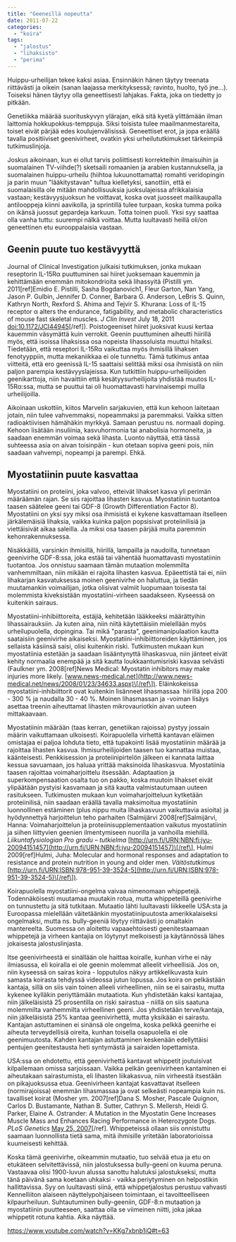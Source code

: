 ```yaml
---
title: "Geeneillä nopeutta"
date: 2011-07-22
categories: 
  - "koira"
tags: 
  - "jalostus"
  - "lihaksisto"
  - "perima"
---
```


Huippu-urheilijan tekee kaksi asiaa. Ensinnäkin hänen täytyy treenata riittävästi ja oikein (sanan laajassa merkityksessä; ravinto, huolto, työ jne...). Toiseksi hänen täytyy olla geneettisesti lahjakas. Fakta, joka on tiedetty jo pitkään.

<!--more-->

Genetiikka määrää suorituskyvyn ylärajan, eikä sitä kyetä ylittämään ilman laittomia hokkupokkus-temppuja. Siksi toisista tulee maailmanmestareita, toiset eivät pärjää edes koulujenvälisissä. Geneettiset erot, ja jopa eräällä tavalla positiiviset geenivirheet, ovatkin yksi urheilututkimukset tärkeimpiä tutkimuslinjoja.

Joskus aikoinaan, kun ei ollut tarvis poliittisesti korrekteihin ilmaisuihin ja suomalainen TV-viihde(?) sketsaili romaanien ja arabien kustannuksella, ja suomalainen huippu-urheilu (hiihtoa lukuunottamatta) romahti veridopingin ja parin muun "lääkitystavan" tultua kielletyksi, sanottiin, että ei suomalaisilla ole mitään mahdollisuuksia juoksulajeissa afrikkalaisia vastaan; kestävyysjuoksun he voittavat, koska ovat juosseet mailikaupalla antilooppeja kiinni aavikolla, ja sprintillä tulee turpaan, koska tumma poika on ikänsä juossut gepardeja karkuun. Totta toinen puoli. Yksi syy saattaa olla vanha tuttu: suurempi nälkä voittaa. Mutta luultavasti heillä oli/on geneettinen etu eurooppalaisia vastaan.

## Geenin puute tuo kestävyyttä

Journal of Clinical Investigation julkaisi tutkimuksen, jonka mukaan reseptorin IL-15Rα puuttuminen sai hiiret juoksemaan kauemmin ja kehittämään enemmän mitokondrioita sekä lihassyitä (Pistilli ym. 2011\[ref\]Emidio E. Pistilli, Sasha Bogdanovich1, Fleur Garton, Nan Yang, Jason P. Gulbin, Jennifer D. Conner, Barbara G. Anderson, LeBris S. Quinn, Kathryn North, Rexford S. Ahima and Tejvir S. Khurana: Loss of IL-15 receptor α alters the endurance, fatigability, and metabolic characteristics of mouse fast skeletal muscles. _J Clin Invest_ July 18, 2011 [doi:10.1172/JCI44945](http://www.jci.org/articles/view/44945)\[/ref\]). Poistogeeniset hiiret juoksivat kuusi kertaa kauemmin väsymättä kuin verrokit. Geenin puuttuminen aiheutti hiirillä myös, että isoissa lihaksissa osa nopeista lihassoluista muuttui hitaiksi. Tiedetään, että reseptori IL-15Rα vaikuttaa myös ihmisillä lihaksen fenotyyppiin, mutta mekaniikkaa ei ole tunnettu. Tämä tutkimus antaa viitteitä, että ero geenissä IL-15 saattaisi selittää miksi osa ihmisistä on niin paljon parempia kestävyyslajeissa. Kun tutkittiin huippu-urheilijoiden geenikarttoja, niin havaittiin että kesätyysurheilijoita yhdistää muutos IL-15Rα:ssa, mutta se puuttui tai oli huomattavasti harvinaisempi muilla urheilijoilla.

Aikoinaan uskottiin, kiitos Marvelin sarjakuvien, että kun kehoon laitetaan jotain, niin tulee vahvemmaksi, nopeammaksi ja paremmaksi. Vaikka sitten radioaktiivisen hämähäkin myrkkyä. Samaan perustuu ns. normaali doping. Kehoon lisätään insuliinia, kasvuhormonia tai anabolisia hormoneita, ja saadaan enemmän voimaa sekä lihasta. Luonto näyttää, että tässä suhteessa asia on aivan toisinpäin - kun otetaan sopiva geeni pois, niin saadaan vahvempi, nopeampi ja parempi. Ehkä.

## Myostatiinin puute kasvattaa

Myostatiini on proteiini, joka valvoo, etteivät lihakset kasva yli perimän määräämän rajan. Se siis rajoittaa lihasten kasvua. Myostatiinin tuotantoa taasen säätelee geeni tai GDF-8 (Growth Differentiation Factor 8). Myostatiini on yksi syy miksi osa ihmisistä ei kykene kasvattamaan itselleen järkälemäisiä lihaksia, vaikka kuinka paljon popsisivat proteiinilisiä ja viettäisivät aikaa saleilla. Ja miksi osa taasen pärjää muita paremmin kehonrakennuksessa.

Nisäkkäillä, varsinkin ihmisillä, hiirillä, lampailla ja naudoilla, tunnetaan geenivirhe GDF-8:ssa, joka estää tai vähentää huomattavasti myostatiinin tuotantoa. Jos onnistuu saamaan tämän mutaation molemmilta vanhemmiltaan, niin mikään ei rajoita lihasten kasvua. Epäeettistä tai ei, niin lihakarjan kasvatuksessa moinen geenivirhe on haluttua, ja tiedän muutamankin voimailijan, jotka olisivat valmiit luopumaan toisesta tai molemmista kiveksistään myostatiini-virheen saadakseen. Kyseessä on kuitenkin sairaus.

Myostatiini-inhibiittoreita, estäjiä, kehitetään lääkkeeksi määrättyihin lihassairauksiin. Ja kuten aina, niin niitä käytettäisiin mielellään myös urheilupuolella, dopingina. Tai mikä "parasta", geenimanipulaation kautta saataisiin geenivirhe aikaiseksi. Myostatiini-inhibiittoreiden käyttäminen, jos sellaista käsiinsä saisi, olisi kuitenkin riski. Tutkimusten mukaan kun myostatiinia estetään ja saadaan lisääntynyttä lihaskasvua, niin jänteet eivät kehity normaalia enempää ja sitä kautta loukkaantumisriski kasvaa selvästi (Faulkner ym. 2008\[ref\]News Medical: Myostatin inhibitors may make injuries more likely. [www.news-medical.net](http://www.news-medical.net/news/2008/01/23/34633.aspx)\[/ref\]). Eläinkokeissa myostatiini-inhibiittorit ovat kuitenkin lisänneet lihasmassaa  hiirillä jopa 200 - 300 % ja naudalla 30 - 40 %. Moinen lihasmassan ja -voiman lisäys asettaa treenin aiheuttamat lihasten mikrovauriotkin aivan uuteen mittakaavaan.

Myostatiinin määrään (taas kerran, genetiikan rajoissa) pystyy jossain määrin vaikuttamaan ulkoisesti. Koirapuolella virhettä kantavan eläimen omistajaa ei paljoa lohduta tieto, että tupakointi lisää myostatiinin määrää ja rajoittaa lihasten kasvua. Ihmisurheilijoiden taasen tuo kannattaa muistaa, käänteisesti. Penkkisession ja proteiinipirtelön jälkeen ei kannata laittaa kessua savuamaan, jos haluaa yrittää maksinoida lihaskasvua. Myostatiinia taasen rajoittaa voimaharjoittelu itsessään. Adaptaation ja superkompensaation osalta tuo on pakko, koska muutoin lihakset eivät ylipäätään pystyisi kasvamaan ja sitä kautta valmistautumaan uuteen rasitukseen. Tutkimusten mukaan kun voimaharjoitteluun kytketään proteiinilisä, niin saadaan eräällä tavalla maksimoitua myostatiinin luonnollinen estäminen (plus nippu muita lihaskasvuun vaikuttavia asioita) ja hyödynnettyä harjoittelun teho parhaiten (Salmijärvi 2008\[ref\]Salmijärvi, Hanna: Voimaharjoittelun ja proteiinisupplementaation vaikutus myostatiinin ja siihen liittyvien geenien ilmentymiseen nuorilla ja vanhoilla miehillä. _Liikuntafysiologian Pro gradu – tutkielma_ [http://urn.fi/URN:NBN:fi:jyu-20094151457](http://urn.fi/URN:NBN:fi:jyu-20094151457)\[/ref\], Hulmi 2009\[ref\]Hulmi, Juha: Molecular and hormonal responses and adaptation to resistance and protein nutrition in young and older men. _Väitöstutkimus_ [http://urn.fi/URN:ISBN:978-951-39-3524-5](http://urn.fi/URN:ISBN:978-951-39-3524-5)\[/ref\]).

Koirapuolella myostatiini-ongelma vaivaa nimenomaan whippetejä. Todennäköisesti muutamaa muutakin rotua, mutta whippeteillä geenivirhe on tunnustettu ja sitä tutkitaan. Mutaatio lähti luultavasti liikkeelle USA:sta ja Euroopassa mielellään väitetäänkin myostatiinipuutosta amerikkalaiseksi ongelmaksi, mutta ns. bully-geeniä löytyy riittävästi jo omaltakin mantereelta. Suomessa on aloitettu vapaaehtoisesti geenitestaamaan whippetejä ja virheen kantajia on löytynyt melkoisesti ja käytännössä lähes jokaisesta jalostuslinjasta.

Itse geenivirheestä ei sinällään ole haittaa koiralle, kunhan virhe ei näy ilmiasussa, eli koiralla ei ole geenin molemmat alleelit virheellisiä. Jos on, niin kyseessä on sairas koira - lopputulos näkyy artikkelikuvasta kuin samasta koirasta tehdyssä videossa jutun lopussa. Jos koira on pelkästään kantaja, sillä on siis vain toinen alleeli virheellinen, niin se ei sairastu, mutta kykenee kylläkin periyttämään mutaatiota. Kun yhdistetään kaksi kantajaa,  niin jälkeläisistä 25 prosentilla on riski sairastua - niillä on siis saatuna molemmilta vanhemmilta virheellinen geeni. Jos yhdistetään terve/kantaja, niin jälkeläisistä 25% kantaa geenivirhettä, mutta yksikään ei sairastu. Kantajan astuttaminen ei sinänsä ole ongelma, koska pelkkä geenirhe ei aiheuta terveydellisiä oireita, kunhan toisella osapuolella ei ole geenimuutosta. Kahden kantajan astuttaminen keskenään edellyttäisi pentujen geenitestausta heti syntymästä ja sairaiden lopettamista.

USA:ssa on ehdotettu, että geenivirhettä kantavat whippetit joutuisivat kilpailemaan omissa sarjoissaan. Vaikka pelkän geenivirheen kantaminen ei aiheutakaan sairastumista, eli lihasten liikakasvua, niin virheestä itsestään on pikajuoksussa etua. Geenivirheen kantajat kasvattavat itselleen (normirajoissa) enemmän lihasmassaa ja ovat selkeästi nopeampia kuin ns. tavalliset koirat (Mosher ym. 2007\[ref\]Dana S. Mosher, Pascale Quignon, Carlos D. Bustamante, Nathan B. Sutter, Cathryn S. Mellersh, Heidi G. Parker, Elaine A. Ostrander: A Mutation in the Myostatin Gene Increases Muscle Mass and Enhances Racing Performance in Heterozygote Dogs. _PLoS Genetics_ [May 25, 2007](http://www.plosgenetics.org/article/info:doi/10.1371/journal.pgen.0030079)\[/ref\]. Whippeteissä ollaan siis onnistuttu saamaan luonnollista tietä sama, mitä ihmisille yritetään laboratorioissa kuumeisesti kehittää.

Koska tämä geenivirhe, oikeammin mutaatio, tuo selvää etua ja etu on etukäteen selvitettävissä, niin jalostuksessa bully-geeni on kuuma peruna. Vastaavaa olisi 1900-luvun alussa sanottu halutuksi jalostukseksi, mutta tänä päivänä sama koetaan uhkaksi - vaikka periytyminen on helpostikin hallittavissa. Syy on luultavasti siinä, että whippetjalostus perustuu vahvasti Kennelliiton alaiseen näyttelypohjaiseen toimintaan, ei tavoitteelliseen kilpaurheiluun. Suhtautuminen bully-geeniin, GDF-8:n mutaation ja myostatiinin puutteeseen, saattaa olla se viimeinen niitti, joka jakaa whippetit rotuna kahtia. Aika näyttää.

https://www.youtube.com/watch?v=KKg7xbnb1iQ#t=63
